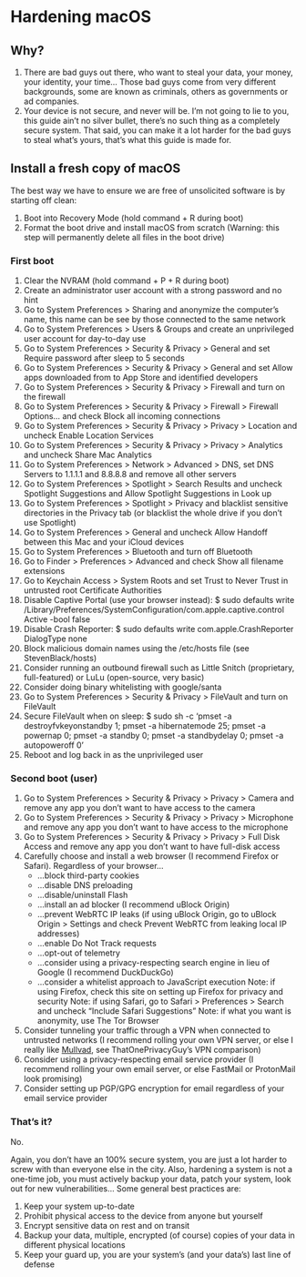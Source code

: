 # Hardening macOS

## Why?

1. There are bad guys out there, who want to steal your data, your money, your identity, your time… Those bad guys come from very different backgrounds, some are known as criminals, others as governments or ad companies.
2. Your device is not secure, and never will be. I’m not going to lie to you, this guide ain’t no silver bullet, there’s no such thing as a completely secure system. That said, you can make it a lot harder for the bad guys to steal what’s yours, that’s what this guide is made for.

## Install a fresh copy of macOS

The best way we have to ensure we are free of unsolicited software is by starting off clean:
1. Boot into Recovery Mode (hold command + R during boot)
2. Format the boot drive and install macOS from scratch (Warning: this step will permanently delete all files in the boot drive)

### First boot

1. Clear the NVRAM (hold command + P + R during boot)
2. Create an administrator user account with a strong password and no hint
3. Go to System Preferences > Sharing and anonymize the computer’s name, this name can be see by those connected to the same network
4. Go to System Preferences > Users & Groups and create an unprivileged user account for day-to-day use
5. Go to System Preferences > Security & Privacy > General and set Require password after sleep to 5 seconds
6. Go to System Preferences > Security & Privacy > General and set Allow apps downloaded from to App Store and identified developers
7. Go to System Preferences > Security & Privacy > Firewall and turn on the firewall
8. Go to System Preferences > Security & Privacy > Firewall > Firewall Options… and check Block all incoming connections
9. Go to System Preferences > Security & Privacy > Privacy > Location and uncheck Enable Location Services
10. Go to System Preferences > Security & Privacy > Privacy > Analytics and uncheck Share Mac Analytics
11. Go to System Preferences > Network > Advanced > DNS, set DNS Servers to 1.1.1.1 and 8.8.8.8 and remove all other servers
12. Go to System Preferences > Spotlight > Search Results and uncheck Spotlight Suggestions and Allow Spotlight Suggestions in Look up
13. Go to System Preferences > Spotlight > Privacy and blacklist sensitive directories in the Privacy tab (or blacklist the whole drive if you don’t use Spotlight)
14. Go to System Preferences > General and uncheck Allow Handoff between this Mac and your iCloud devices
15. Go to System Preferences > Bluetooth and turn off Bluetooth
16. Go to Finder > Preferences > Advanced and check Show all filename extensions
17. Go to Keychain Access > System Roots and set Trust to Never Trust in untrusted root Certificate Authorities
18. Disable Captive Portal (use your browser instead): $ sudo defaults write /Library/Preferences/SystemConfiguration/com.apple.captive.control Active -bool false
19. Disable Crash Reporter: $ sudo defaults write com.apple.CrashReporter DialogType none
20. Block malicious domain names using the /etc/hosts file (see StevenBlack/hosts)
21. Consider running an outbound firewall such as Little Snitch (proprietary, full-featured) or LuLu (open-source, very basic)
22. Consider doing binary whitelisting with google/santa
23. Go to System Preferences > Security & Privacy > FileVault and turn on FileVault
24. Secure FileVault when on sleep: $ sudo sh -c ‘pmset -a destroyfvkeyonstandby 1; pmset -a hibernatemode 25; pmset -a powernap 0; pmset -a standby 0; pmset -a standbydelay 0; pmset -a autopoweroff 0’
25. Reboot and log back in as the unprivileged user

### Second boot (user)

1. Go to System Preferences > Security & Privacy > Privacy > Camera and remove any app you don’t want to have access to the camera
2. Go to System Preferences > Security & Privacy > Privacy > Microphone and remove any app you don’t want to have access to the microphone
3. Go to System Preferences > Security & Privacy > Privacy > Full Disk Access and remove any app you don’t want to have full-disk access
4. Carefully choose and install a web browser (I recommend Firefox or Safari). Regardless of your browser…
    * …block third-party cookies
    * …disable DNS preloading
    * …disable/uninstall Flash
    * …install an ad blocker (I recommend uBlock Origin)
    * …prevent WebRTC IP leaks (if using uBlock Origin, go to uBlock Origin > Settings and check Prevent WebRTC from leaking local IP addresses)
    * …enable Do Not Track requests
    * …opt-out of telemetry
    * …consider using a privacy-respecting search engine in lieu of Google (I recommend DuckDuckGo)
    * …consider a whitelist approach to JavaScript execution
Note: if using Firefox, check this site on setting up Firefox for privacy and security
Note: if using Safari, go to Safari > Preferences > Search and uncheck “Include Safari Suggestions”
Note: if what you want is anonymity, use The Tor Browser
5. Consider tunneling your traffic through a VPN when connected to untrusted networks (I recommend rolling your own VPN server, or else I really like [Mullvad](https://mullvad.net/en/), see ThatOnePrivacyGuy’s VPN comparison)
6. Consider using a privacy-respecting email service provider (I recommend rolling your own email server, or else FastMail or ProtonMail look promising)
7. Consider setting up PGP/GPG encryption for email regardless of your email service provider

### That’s it?

No.

Again, you don’t have an 100% secure system, you are just a lot harder to screw with than everyone else in the city.
Also, hardening a system is not a one-time job, you must actively backup your data, patch your system, look out for new vulnerabilities… Some general best practices are:
1. Keep your system up-to-date
2. Prohibit physical access to the device from anyone but yourself
3. Encrypt sensitive data on rest and on transit
4. Backup your data, multiple, encrypted (of course) copies of your data in different physical locations
5. Keep your guard up, you are your system’s (and your data’s) last line of defense
